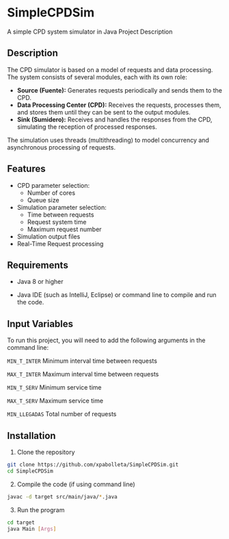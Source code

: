 # **SimpleCPDSim**

A simple CPD system simulator in Java
Project Description

## Description

The CPD simulator is based on a model of requests and data processing. The system consists of several modules, each with its own role:

- **Source (Fuente):** Generates requests periodically and sends them to the CPD.
- **Data Processing Center (CPD):** Receives the requests, processes them, and stores them until they can be sent to the output modules.
- **Sink (Sumidero):** Receives and handles the responses from the CPD, simulating the reception of processed responses.

The simulation uses threads (multithreading) to model concurrency and asynchronous processing of requests.
## Features

- CPD parameter selection: 
    * Number of cores
    * Queue size
- Simulation parameter selection:
    * Time between requests
    * Request system time
    * Maximum request number
- Simulation output files
- Real-Time Request processing

## Requirements

- Java 8 or higher

- Java IDE (such as IntelliJ, Eclipse) or command line to compile and run the code.
## Input Variables

To run this project, you will need to add the following arguments in the command line:

`MIN_T_INTER` Minimum interval time between requests

`MAX_T_INTER` Maximum interval time between requests

`MIN_T_SERV` Minimum service time

`MAX_T_SERV` Maximum service time

`MIN_LLEGADAS` Total number of requests



## Installation

1. Clone the repository

```bash
git clone https://github.com/xpabolleta/SimpleCPDSim.git
cd SimpleCPDSim
```
2. Compile the code (if using command line)

```bash
javac -d target src/main/java/*.java
```
3. Run the program
```bash
cd target
java Main [Args]
```